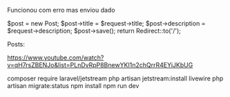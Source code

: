 
Funcionou com erro mas enviou dado

$post = new Post;
        $post->title = $request->title;
        $post->description = $request->description;
        $post->save();
        return Redirect::to('/');


Posts:


https://www.youtube.com/watch?v=qH7rsZBENJo&list=PLnDvRpP8BnewYKI1n2chQrrR4EYiJKbUG

  <div class="m-icons-up-del">
     <a href="posts/{{ $post->id }}"></a>
 </div>


composer require laravel/jetstream
php artisan jetstream:install livewire
php artisan migrate:status
npm install
npm run dev
